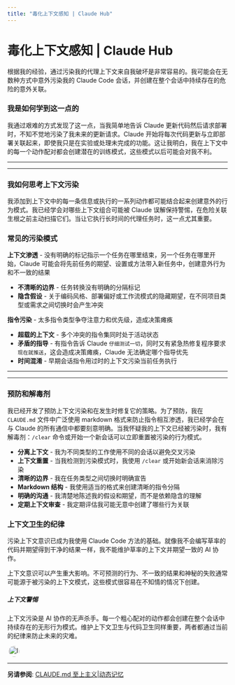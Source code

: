 ```yaml
---
title: "毒化上下文感知 | Claude Hub"
---
```


# 毒化上下文感知 | Claude Hub

根据我的经验，通过污染我的代理上下文来自我破坏是非常容易的。我可能会在无数种方式中意外污染我的 Claude Code 会话，并创建在整个会话中持续存在的危险的意外关联。

### 我是如何学到这一点的[​](#我是如何学到这一点的)

我通过艰难的方式发现了这一点，当我简单地告诉 Claude 更新代码然后请求部署时，不知不觉地污染了我未来的更新请求。Claude 开始将每次代码更新与立即部署关联起来，即使我只是在实验或处理未完成的功能。这让我明白，我在上下文中的每一个动作配对都会创建潜在的训练模式，这些模式以后可能会对我不利。

* * *

* * *

### 我如何思考上下文污染[​](#我如何思考上下文污染)

我添加到上下文中的每一条信息或执行的一系列动作都可能结合起来创建意外的行为模式。我已经学会对哪些上下文组合可能被 Claude 误解保持警惕，在危险关联生根之前主动扫描它们。当让它执行长时间的代理任务时，这一点尤其重要。

### 常见的污染模式[​](#常见的污染模式)

**上下文渗透** - 没有明确的标记指示一个任务在哪里结束，另一个任务在哪里开始，Claude 可能会将先前任务的期望、设置或方法带入新任务中，创建意外行为和不一致的结果

-   **不清晰的边界** - 任务转换没有明确的分隔标记
-   **隐含假设** - 关于编码风格、部署偏好或工作流模式的隐藏期望，在不同项目类型或需求之间切换时会产生冲突

**指令污染** - 太多指令类型争夺注意力和优先级，造成决策瘫痪

-   **超载的上下文** - 多个冲突的指令集同时处于活动状态
-   **矛盾的指导** - 有指令告诉 Claude `仔细测试一切`，同时又有紧急热修复程序要求`现在就推送`，这会造成决策瘫痪，Claude 无法确定哪个指导优先
-   **时间混淆** - 早期会话指令用过时的上下文污染当前任务执行

* * *

* * *

### 预防和解毒剂[​](#预防和解毒剂)

我已经开发了预防上下文污染和在发生时修复它的策略。为了预防，我在 `CLAUDE.md` 文件中广泛使用 markdown 格式来防止指令相互渗透，我已经学会在与 Claude 的所有通信中都要刻意明确。当我怀疑我的上下文已经被污染时，我有解毒剂：`/clear` 命令或开始一个新会话可以立即重置被污染的行为模式。

-   **分离上下文** - 我为不同类型的工作使用不同的会话以避免交叉污染
-   **上下文重置** - 当我检测到污染模式时，我使用 `/clear` 或开始新会话来消除污染
-   **清晰的边界** - 我在任务类型之间切换时明确宣告
-   **Markdown 结构** - 我使用适当的格式来创建清晰的指令分隔
-   **明确的沟通** - 我清楚地陈述我的假设和期望，而不是依赖隐含的理解
-   **定期上下文审查** - 我定期评估我可能无意中创建了哪些行为关联

### 上下文卫生的纪律[​](#上下文卫生的纪律)

污染上下文意识已成为我使用 Claude Code 方法的基础。就像我不会编写草率的代码并期望得到干净的结果一样，我不能维护草率的上下文并期望一致的 AI 协作。

上下文意识可以产生重大影响。不可预测的行为、不一致的结果和神秘的失败通常可能源于被污染的上下文模式，这些模式很容易在不知情的情况下创建。

##### 上下文警惕

上下文污染是 AI 协作的无声杀手。每一个粗心配对的动作都会创建在整个会话中持续存在的无形行为模式。维护上下文卫生与代码卫生同样重要，两者都通过当前的纪律来防止未来的灾难。

<img src="/img/claudes-greatest-soldier.png" alt="InventorBlack" style="width: 25px; height: 25px; border-radius: 50%; display: inline-block; vertical-align: middle; margin: 0 3px;" />

* * *

**另请参阅**: [CLAUDE.md 至上主义](/mechanics-claude-md-supremacy.html)|[动态记忆](/mechanics-dynamic-memory.html)
